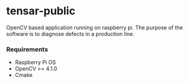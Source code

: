 # tensar-public
OpenCV based application running on raspberry pi.
The purpose of the software is to diagnose defects in a production line.

### Requirements
 - Raspberry Pi OS
 - OpenCV >= 4.1.0
 - Cmake
 

